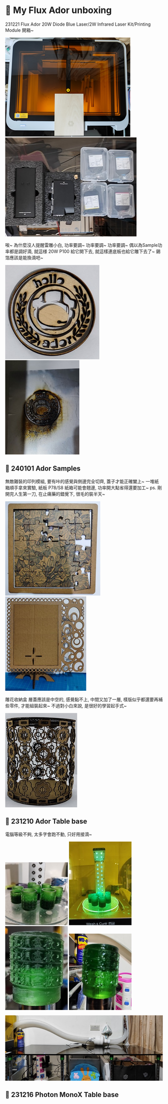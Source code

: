 # 🎡 My Flux Ador unboxing

231221 Flux Ador 20W Diode Blue Laser/2W Infrared Laser Kit/Printing Module 開箱~

![AdorUnboxing1](./img/2024/231221%20AdorUnboxing-1.png)
![AdorUnboxing2](./img/2024/231221%20AdorUnboxing-2.jpg)

唉~ 為什麼沒人提醒雷雕小白, 功率要調~ 功率要調~ 功率要調~
偶以為Sample功率都是調好滴, 就這様 20W P100 給它開下去, 就這樣連底板也給它雕下去了~ 錫箔應該是能換滴吧~

![AdorSample1](./img/2024/231224%20AdorSample-1.png)
![AdorSample2](./img/2024/231224%20AdorSample-2.png)

## 🎡 240101 Ador Samples
無敵難裝的印列模組, 要有咔的感覺與側邊完全切齊, 蓋子才能正確闔上~ 一堆紙箱順手拿來實驗, 紙板 P78/S8 紙箱可能會翹邊, 功率開大點省得還要加工~ ps. 剛開完人生第一刀, 在止痛藥的錯覺下, 很毛的裝半天~

![AdorPuzzl](./img/2024/240101%20AdorPuzzle.jpg)
![AdorPhotoFrame](./img/2024/240104%20AdorPhotoFrame.jpg)

雕花收納盒
層蓋應該是中空的, 感覺黏不上, 中間又加了一層, 樣版似乎都還要再補些零件, 才能組裝起來~ 不過對小白來說, 是很好的學習起手式~

![雕花收納盒03](./img/2024/240121%20boxes-03.jpg)

## 🎡 231210 Ador Table base

電腦等級不夠, 太多字會跑不動, 只好用接滴~

![TableBase1](./img/2024/231210%20TableBase-1.jpg)
![TableBase2](./img/2024/231210%20TableBase-2.jpg)
![TableBase3](./img/2024/231210%20TableBase-3.jpg)
![TableBase4](./img/2024/231210%20TableBase-4.jpg)

![TableBase5](./img/2024/231210%20TableBase-5a.jpg)

## 🎡 231216 Photon MonoX Table base



